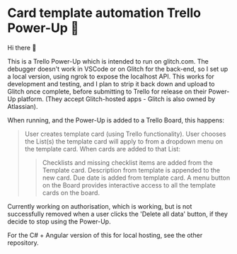 # Card template automation Trello Power-Up 🚀

Hi there 👋

This is a Trello Power-Up which is intended to run on glitch.com. The debugger doesn't work in VSCode or on Glitch for the back-end, so I set up a local version, using ngrok to expose the localhost API. This works for development and testing, and I plan to strip it back down and upload to Glitch once complete, before submitting to Trello for release on their Power-Up platform. (They accept Glitch-hosted apps - Glitch is also owned by Atlassian).

When running, and the Power-Up is added to a Trello Board, this happens:

> User creates template card (using Trello functionality).
> User chooses the List(s) the template card will apply to from a dropdown menu on the template card.
> When cards are added to that List:
>> Checklists and missing checklist items are added from the Template card.
>> Description from template is appended to the new card.
>> Due date is added from template card. 
> A menu button on the Board provides interactive access to all the template cards on the board.

Currently working on authorisation, which is working, but is not successfully removed when a user clicks the 'Delete all data' button, if they decide to stop using the Power-Up.

For the C# + Angular version of this for local hosting, see the other repository.
